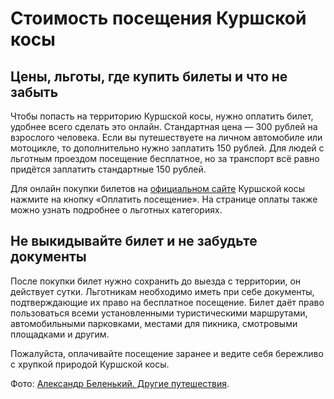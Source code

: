 # Стоимость посещения Куршской косы

## Цены, льготы, где купить билеты и что не забыть

Чтобы попасть на территорию Куршской косы, нужно оплатить билет, удобнее всего сделать это онлайн. Стандартная цена — 300 рублей на взрослого человека. Если вы путешествуете на личном автомобиле или мотоцикле, то дополнительно нужно заплатить 150 рублей. Для людей с льготным проездом посещение бесплатное, но за транспорт всё равно придётся заплатить стандартные 150 рублей.

Для онлайн покупки билетов на [официальном сайте](http://www.park-kosa.ru/) Куршской косы нажмите на кнопку «Оплатить посещение». На странице оплаты также можно узнать подробнее о льготных категориях.

## Не выкидывайте билет и не забудьте документы

После покупки билет нужно сохранить до выезда с территории, он действует сутки. Льготникам необходимо иметь при себе документы, подтверждающие их право на бесплатное посещение. Билет даёт право пользоваться всеми установленными туристическими маршрутами, автомобильными парковками, местами для пикника, смотровыми площадками и другим.

Пожалуйста, оплачивайте посещение заранее и ведите себя бережливо с хрупкой природой Куршской косы.

Фото: [Александр Беленький. Другие путешествия](https://macos.livejournal.com/).

